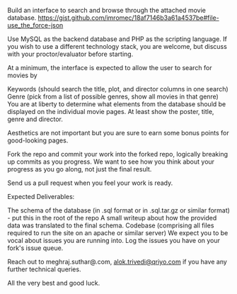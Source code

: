 Build an interface to search and browse through the attached movie database. https://gist.github.com/imromec/18af7146b3a61a4537be#file-use_the_force-json

Use MySQL as the backend database and PHP as the scripting language. If you wish to use a different technology stack, you are welcome, but discuss with your proctor/evaluator before starting.

At a minimum, the interface is expected to allow the user to search for movies by

Keywords (should search the title, plot, and director columns in one search)
Genre (pick from a list of possible genres, show all movies in that genre)
You are at liberty to determine what elements from the database should be displayed on the individual movie pages. At least show the poster, title, genre and director.

Aesthetics are not important but you are sure to earn some bonus points for good-looking pages.

Fork the repo and commit your work into the forked repo, logically breaking up commits as you progress. We want to see how you think about your progress as you go along, not just the final result.

Send us a pull request when you feel your work is ready.

Expected Deliverables:

The schema of the database (in .sql format or in .sql.tar.gz or similar format) - put this in the root of the repo
A small writeup about how the provided data was translated to the final schema.
Codebase (comprising all files required to run the site on an apache or similar server)
We expect you to be vocal about issues you are running into. Log the issues you have on your fork's issue queue.

Reach out to meghraj.suthar@.com, alok.trivedi@qriyo.com if you have any further technical queries.

All the very best and good luck.
